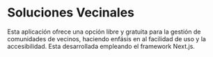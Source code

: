 # Soluciones Vecinales

Esta aplicación ofrece una opción libre y gratuita para la gestión de comunidades de vecinos, haciendo enfásis en al facilidad de uso y la accesibilidad. Esta desarrollada empleando
el framework Next.js.
